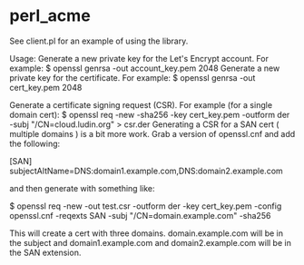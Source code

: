# perl_acme

See client.pl for an example of using the library.

Usage:
 Generate a new private key for the Let's Encrypt account. For example:
   $ openssl genrsa -out account_key.pem 2048
 Generate a new private key for the certificate. For example:
   $ openssl genrsa -out cert_key.pem 2048

 Generate a certificate signing request (CSR).  For example (for a single domain cert):
   $ openssl req -new -sha256 -key cert_key.pem -outform der -subj "/CN=cloud.ludin.org" > csr.der
 Generating a CSR for a SAN cert ( multiple domains ) is a bit more work.  Grab a version
   of openssl.cnf and add the following:

   [SAN]
   subjectAltName=DNS:domain1.example.com,DNS:domain2.example.com

  and then generate with something like:

  $ openssl req -new -out test.csr -outform der -key cert_key.pem -config openssl.cnf -reqexts SAN -subj "/CN=domain.example.com" -sha256

  This will create a cert with three domains.  domain.example.com will be in the subject and
  domain1.example.com and domain2.example.com will be in the SAN extension.

 

